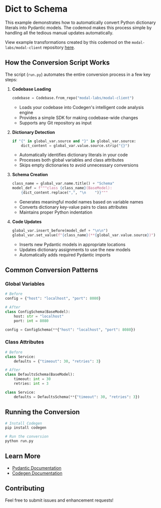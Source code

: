 # Dict to Schema

This example demonstrates how to automatically convert Python dictionary literals into Pydantic models. The codemod makes this process simple by handling all the tedious manual updates automatically.


View example transformations created by this codemod on the `modal-labs/modal-client` repository [here](https://www.codegen.sh/codemod/6b5f2dfa-948a-4953-b283-9bd4b8545632/public/diff).

## How the Conversion Script Works

The script (`run.py`) automates the entire conversion process in a few key steps:

1. **Codebase Loading**
   ```python
   codebase = Codebase.from_repo("modal-labs/modal-client")
   ```
   - Loads your codebase into Codegen's intelligent code analysis engine
   - Provides a simple SDK for making codebase-wide changes
   - Supports any Git repository as input

2. **Dictionary Detection**
   ```python
   if "{" in global_var.source and "}" in global_var.source:
       dict_content = global_var.value.source.strip("{}")
   ```
   - Automatically identifies dictionary literals in your code
   - Processes both global variables and class attributes
   - Skips empty dictionaries to avoid unnecessary conversions

3. **Schema Creation**
   ```python
   class_name = global_var.name.title() + "Schema"
   model_def = f"""class {class_name}(BaseModel):
       {dict_content.replace(",", "\n    ")}"""
   ```
   - Generates meaningful model names based on variable names
   - Converts dictionary key-value pairs to class attributes
   - Maintains proper Python indentation

4. **Code Updates**
   ```python
   global_var.insert_before(model_def + "\n\n")
   global_var.set_value(f"{class_name}(**{global_var.value.source})")
   ```
   - Inserts new Pydantic models in appropriate locations
   - Updates dictionary assignments to use the new models
   - Automatically adds required Pydantic imports


## Common Conversion Patterns

### Global Variables
```python
# Before
config = {"host": "localhost", "port": 8080}

# After
class ConfigSchema(BaseModel):
    host: str = "localhost"
    port: int = 8080

config = ConfigSchema(**{"host": "localhost", "port": 8080})
```

### Class Attributes
```python
# Before
class Service:
    defaults = {"timeout": 30, "retries": 3}

# After
class DefaultsSchema(BaseModel):
    timeout: int = 30
    retries: int = 3

class Service:
    defaults = DefaultsSchema(**{"timeout": 30, "retries": 3})
```

## Running the Conversion

```bash
# Install Codegen
pip install codegen

# Run the conversion
python run.py
```

## Learn More

- [Pydantic Documentation](https://docs.pydantic.dev/)
- [Codegen Documentation](https://docs.codegen.com)

## Contributing

Feel free to submit issues and enhancement requests!
